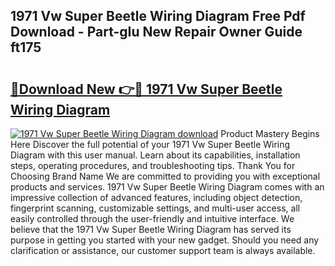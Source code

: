 ## 1971 Vw Super Beetle Wiring Diagram Free Pdf Download - Part-gIu New Repair Owner Guide ft175

# <h2><a href="http://dfq6by.blite.top/?on=1971+Vw+Super+Beetle+Wiring+Diagram">🔗Download New 👉🔴 1971 Vw Super Beetle Wiring Diagram</a></h2>

[![1971 Vw Super Beetle Wiring Diagram download](https://i.imgur.com/lujVjoI.png)](http://dfq6by.blite.top/?on=1971+Vw+Super+Beetle+Wiring+Diagram)
Product Mastery Begins Here Discover the full potential of your 1971 Vw Super Beetle Wiring Diagram with this user manual. Learn about its capabilities, installation steps, operating procedures, and troubleshooting tips. Thank You for Choosing Brand Name We are committed to providing you with exceptional products and services. 1971 Vw Super Beetle Wiring Diagram comes with an impressive collection of advanced features, including object detection, fingerprint scanning, customizable settings, and multi-user access, all easily controlled through the user-friendly and intuitive interface. We believe that the 1971 Vw Super Beetle Wiring Diagram has served its purpose in getting you started with your new gadget. Should you need any clarification or assistance, our customer support team is always available.
